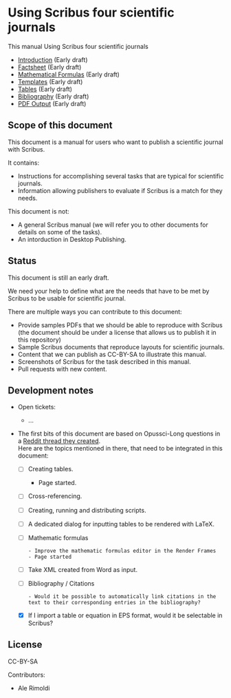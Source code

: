 # Using Scribus four scientific journals

This manual Using Scribus four scientific journals

- [Introduction](content/introduction.md) (Early draft)
- [Factsheet](content/factsheet.md) (Early draft)
- [Mathematical Formulas](content/introduction.md) (Early draft)
- [Templates](content/templates.md) (Early draft)
- [Tables](content/tables.md) (Early draft)
- [Bibliography](content/bibliography.md) (Early draft)
- [PDF Output](content/pdf-output.md) (Early draft)

## Scope of this document

This document is a manual for users who want to publish a scientific journal with Scribus.

It contains:

- Instructions for accomplishing several tasks that are typical for scientific journals.
- Information allowing publishers to evaluate if Scribus is a match for they needs.

This document is not:

- A general Scribus manual (we will refer you to other documents for details on some of the tasks).
- An intorduction in Desktop Publishing.

## Status

This document is still an early draft.

We need your help to define what are the needs that have to be met by Scribus to be usable for scientific journal.

There are multiple ways you can contribute to this document:

- Provide samples PDFs that we should be able to reproduce with Scribus (the document should be under a license that allows us to publish it in this repository)
- Sample Scribus documents that reproduce layouts for scientific journals.
- Content that we can publish as CC-BY-SA to illustrate this manual.
- Screenshots of Scribus for the task described in this manual.
- Pull requests with new content.


## Development notes

- Open tickets:
  - ...
- The first bits of this document are based on Opussci-Long questions in a [Reddit thread they created](https://old.reddit.com/r/scribus/comments/1m2jxl9/scribus_for_scholarlyscientific_typesetting/).  
  Here are the topics mentioned in there, that need to be integrated in this document:

  - [ ] Creating tables.

       - Page started.

  - [ ] Cross-referencing.
  - [ ] Creating, running and distributing scripts.
  - [ ] A dedicated dialog for inputting tables to be rendered with LaTeX.
  - [ ] Mathematic formulas

        - Improve the mathematic formulas editor in the Render Frames
        - Page started

  - [ ] Take XML created from Word as input.
  - [ ] Bibliography / Citations

        - Would it be possible to automatically link citations in the text to their corresponding entries in the bibliography?

  - [x] If I import a table or equation in EPS format, would it be selectable in Scribus?

## License 

CC-BY-SA

Contributors:

- Ale Rimoldi

